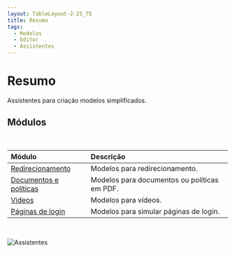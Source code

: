 ```yaml
---
layout: TableLayout-2-25_75
title: Resumo
tags:
  - Modelos
  - Editor
  - Assistentes
---
```


# Resumo

Assistentes para criação modelos simplificados.

## Módulos

<br>

| Módulo                               | Descrição                                    |
| :----------------------------------- | :------------------------------------------- |
| [Redirecionamento](redirection/)     | Modelos para redirecionamento.               |
| [Documentos e políticas](documents/) | Modelos para documentos ou políticas em PDF. |
| [Videos](videos/)                    | Modelos para vídeos.                         |
| [Páginas de login](login/)           | Modelos para simular páginas de login.       |

<br>

![Assistentes](https://cdn.phishx.io/phishx-docs/images/phishx_templates_actions_02.webp)
